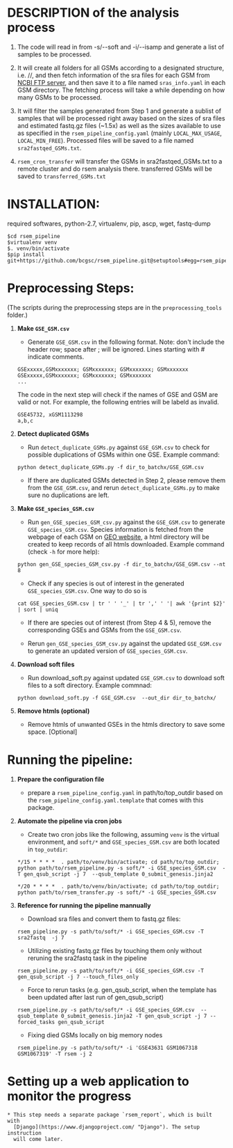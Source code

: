 # DESCRIPTION of the analysis process

1. The code will read in from -s/--soft and -i/--isamp and generate a list of
samples to be processed.

2. It will create all folders for all GSMs according to a designated structure,
i.e. <GSE>/<Species>/<GSM>, and then fetch information of the sra files for
each GSM from [NCBI FTP server](ftp://ftp-trace.ncbi.nlm.nih.gov/ "NCBI FTP
server"), and then save it to a file named `sras_info.yaml` in each GSM
directory. The fetching process will take a while depending on how many GSMs to
be processed.

3. It will filter the samples generated from Step 1 and generate a sublist of
samples that will be processed right away based on the sizes of sra files and
estimated fastq.gz files (~1.5x) as well as the sizes available to use as
specified in the `rsem_pipeline_config.yaml` (mainly `LOCAL_MAX_USAGE`,
`LOCAL_MIN_FREE`). Processed files will be saved to a file named
`sra2fastqed_GSMs.txt`.

4. `rsem_cron_transfer` will transfer the GSMs in sra2fastqed_GSMs.txt to a
remote cluster and do rsem analysis there. transferred GSMs will be saved to
`transferred_GSMs.txt`


# INSTALLATION:

required softwares,
python-2.7, virtualenv, pip, ascp, wget, fastq-dump

```
$cd rsem_pipeline
$virtualenv venv
$. venv/bin/activate
$pip install git+https://github.com/bcgsc/rsem_pipeline.git@setuptools#egg=rsem_pipeline
```

# Preprocessing Steps:

(The scripts during the preprocessing steps are in the `preprocessing_tools `folder.)


1. **Make `GSE_GSM.csv`**
    - Generate `GSE_GSM.csv` in the following format. Note: don't include the
	header row; space after ; will be ignored. Lines starting with # indicate
	comments.

	```
	GSExxxxx,GSMxxxxxxx; GSMxxxxxxx; GSMxxxxxxx; GSMxxxxxxx
	GSExxxxx,GSMxxxxxxx; GSMxxxxxxx; GSMxxxxxxx
	...
	```
	The code in the next step will check if the names of GSE and GSM are valid
	or not. For example, the following entries will be labeld as invalid.
	```
	GSE45732, xGSM1113298
	a,b,c
	```

2. **Detect duplicated GSMs**
    - Run `detect_duplicate_GSMs.py` against `GSE_GSM.csv` to check for
	possible duplications of GSMs within one GSE. Example command:

	```
	python detect_duplicate_GSMs.py -f dir_to_batchx/GSE_GSM.csv
	```

    - If there are duplicated GSMs detected in Step 2, please remove them from
	the `GSE_GSM.csv`, and rerun `detect_duplicate_GSMs.py` to make sure no
	duplications are left.

3. **Make `GSE_species_GSM.csv`**
    - Run `gen_GSE_species_GSM_csv.py` against the `GSE_GSM.csv` to generate
	`GSE_species_GSM.csv`. Species information is fetched from the webpage of
	each GSM on [GEO website](http://www.ncbi.nlm.nih.gov/geo/ "GEO website"),
	a html directory will be created to keep records of all htmls
	downloaded. Example command (check `-h` for more help):

	```
	python gen_GSE_species_GSM_csv.py -f dir_to_batchx/GSE_GSM.csv --nt 8
	```

    - Check if any species is out of interest in the generated
	`GSE_species_GSM.csv`. One way to do so is

    ```
	cat GSE_species_GSM.csv | tr ' ' '_' | tr ',' ' '| awk '{print $2}' | sort | uniq
	```
		
    - If there are species out of interest (from Step 4 & 5), remove the
	corresponding GSEs and GSMs from the `GSE_GSM.csv`.

    - Rerun `gen_GSE_species_GSM_csv.py` against the updated `GSE_GSM.csv` to
	generate an updated version of `GSE_species_GSM.csv`.

4. **Download soft files**
    - Run download_soft.py against updated `GSE_GSM.csv` to download soft
	files to a soft directory. Example commnad:

	```
	python download_soft.py -f GSE_GSM.csv  --out_dir dir_to_batchx/
	```
			
5. **Remove htmls (optional)**
    - Remove htmls of unwanted GSEs in the htmls directory to save some
	space. [Optional]
			
# Running the pipeline:

1. **Prepare the configuration file**
    * prepare a `rsem_pipeline_config.yaml` in path/to/top_outdir based on the
      `rsem_pipeline_config.yaml.template` that comes with this package.


2. **Automate the pipeline via cron jobs**
    * Create two cron jobs like the following, assuming `venv` is the virtual
      environment, and `soft/*` and `GSE_species_GSM.csv` are both located in
      `top_outdir`:

	```
	*/15 * * * *  . path/to/venv/bin/activate; cd path/to/top_outdir; python path/to/rsem_pipeline.py -s soft/* -i GSE_species_GSM.csv  -T gen_qsub_script -j 7  --qsub_template 0_submit_genesis.jinja2
	```
	```
	*/20 * * * *  . path/to/venv/bin/activate; cd path/to/top_outdir; python path/to/rsem_transfer.py -s soft/* -i GSE_species_GSM.csv
	```
	
3. **Reference for running the pipeline mannually**
	* Download sra files and convert them to fastq.gz files:

	```
	rsem_pipeline.py -s path/to/soft/* -i GSE_species_GSM.csv -T sra2fastq  -j 7
	```

	* Utilizing existing fastq.gz files by touching them only without reruning the sra2fastq task in the pipeline

	```
	rsem_pipeline.py -s path/to/soft/* -i GSE_species_GSM.csv -T gen_qsub_script -j 7 --touch_files_only
	```

	* Force to rerun tasks (e.g. gen_qsub_script, when the template has been updated after last run of gen_qsub_script)

	```
	rsem_pipeline.py -s path/to/soft/* -i GSE_species_GSM.csv  --qsub_template 0_submit_genesis.jinja2 -T gen_qsub_script -j 7 --forced_tasks gen_qsub_script 
	```

	* Fixing died GSMs locally on big memory nodes

	```
	rsem_pipeline.py -s path/to/soft/* -i 'GSE43631 GSM1067318 GSM1067319' -T rsem -j 2
	```

# Setting up a web application to monitor the progress
    * This step needs a separate package `rsem_report`, which is built with
      [Django](https://www.djangoproject.com/ "Django"). The setup instruction
      will come later.
